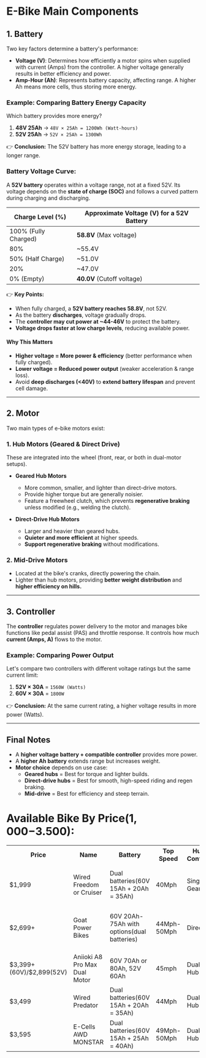 # **E-Bike Main Components**  

## **1. Battery**  
Two key factors determine a battery's performance:  
- **Voltage (V)**: Determines how efficiently a motor spins when supplied with current (Amps) from the controller. A higher voltage generally results in better efficiency and power.  
- **Amp-Hour (Ah)**: Represents battery capacity, affecting range. A higher Ah means more cells, thus storing more energy.  

### **Example: Comparing Battery Energy Capacity**  
Which battery provides more energy?  

1. **48V 25Ah** → `48V × 25Ah = 1200Wh (Watt-hours)`  
2. **52V 25Ah** → `52V × 25Ah = 1300Wh`  

👉 **Conclusion:** The 52V battery has more energy storage, leading to a longer range.  

### **Battery Voltage Curve**: 

A **52V battery** operates within a voltage range, not at a fixed 52V. Its voltage depends on the **state of charge (SOC)** and follows a curved pattern during charging and discharging.  

| **Charge Level (%)** | **Approximate Voltage (V) for a 52V Battery** |
|----------------------|--------------------------------|
| 100% (Fully Charged) | **58.8V** (Max voltage) |
| 80% | ~55.4V |
| 50% (Half Charge) | ~51.0V |
| 20% | ~47.0V |
| 0% (Empty) | **40.0V** (Cutoff voltage) |

👉 **Key Points:**  
- When fully charged, a **52V battery reaches 58.8V**, not 52V.  
- As the battery **discharges**, voltage gradually drops.  
- The **controller may cut power at ~44-46V** to protect the battery.  
- **Voltage drops faster at low charge levels**, reducing available power.  

#### **Why This Matters**  
- **Higher voltage = More power & efficiency** (better performance when fully charged).  
- **Lower voltage = Reduced power output** (weaker acceleration & range loss).  
- Avoid **deep discharges (<40V)** to **extend battery lifespan** and prevent cell damage.  

---

## **2. Motor**  
Two main types of e-bike motors exist:  

### **1. Hub Motors (Geared & Direct Drive)**  
These are integrated into the wheel (front, rear, or both in dual-motor setups).  

- **Geared Hub Motors**  
  - More common, smaller, and lighter than direct-drive motors.  
  - Provide higher torque but are generally noisier.  
  - Feature a freewheel clutch, which prevents **regenerative braking** unless modified (e.g., welding the clutch).  

- **Direct-Drive Hub Motors**  
  - Larger and heavier than geared hubs.  
  - **Quieter and more efficient** at higher speeds.  
  - **Support regenerative braking** without modifications.  

### **2. Mid-Drive Motors**  
- Located at the bike's cranks, directly powering the chain.  
- Lighter than hub motors, providing **better weight distribution** and **higher efficiency on hills.**  

---

## **3. Controller**  
The **controller** regulates power delivery to the motor and manages bike functions like pedal assist (PAS) and throttle response. It controls how much **current (Amps, A)** flows to the motor.  

### **Example: Comparing Power Output**  
Let's compare two controllers with different voltage ratings but the same current limit:  

1. **52V × 30A** = `1560W (Watts)`  
2. **60V × 30A** = `1800W`  

👉 **Conclusion:** At the same current rating, a higher voltage results in more power (Watts).  

---

## **Final Notes**  
- A **higher voltage battery + compatible controller** provides more power.  
- A **higher Ah battery** extends range but increases weight.  
- **Motor choice** depends on use case:  
  - **Geared hubs** = Best for torque and lighter builds.  
  - **Direct-drive hubs** = Best for smooth, high-speed riding and regen braking.  
  - **Mid-drive** = Best for efficiency and steep terrain.

# **Available Bike By Price($1,000-$3.500):**
<table>
    <tr>
        <th>Price</th>
        <th>Name</th>
        <th>Battery</th>
        <th>Top Speed</th>
        <th>Hubmotor Configuration</th>
        <th>Note</th>
    </tr>
    <tr>
        <td></td>
        <td></td>
        <td></td>
        <td></td>
        <td></td>
        <td></td>
    </tr>
    <tr>
        <td></td>
        <td></td>
        <td></td>
        <td></td>
        <td></td>
        <td></td>
    </tr>
    <tr>
        <td>$1,999</td>
        <td>Wired Freedom or Cruiser</td>
        <td>Dual batteries(60V 15Ah + 20Ah = 35Ah)</td>
        <td>40Mph</td>
        <td>Single Rear Geared Hub</td>
        <td></td>
    </tr>
    <tr>
        <td></td>
        <td></td>
        <td></td>
        <td></td>
        <td></td>
        <td></td>
    </tr>
    <tr>
        <td>$2,699+</td>
        <td>Goat Power Bikes</td>
        <td>60V 20Ah-75Ah with options(dual batteries)</td>
        <td>44Mph-50Mph</td>
        <td>Direct-Drive</td>
        <td>Has 3 bike sytles available(Motor Goat, Power Goat and Billy Goat)</td>
    </tr>
    <tr>
        <td>$3,399+(60V)/$2,899(52V)</td>
        <td>Aniioki A8 Pro Max Dual Motor</td>
        <td>60V 70Ah or 80Ah, 52V 60Ah</td>
        <td>45mph</td>
        <td>Dual Direct Hub</td>
        <td>The controller may not support regen</td>
    </tr>
    <tr>
        <td>$3,499</td>
        <td>Wired Predator</td>
        <td>Dual batteries(60V 15Ah + 20Ah = 35Ah)</td>
        <td>44Mph</td>
        <td>Dual Geared Hub</td>
        <td></td>
    </tr>
    <tr>
        <td>$3,595</td>
        <td>E-Cells AWD MONSTAR</td>
        <td>Dual batteries(60V 15Ah + 25Ah = 40Ah)</td>
        <td>49Mph-50Mph</td>
        <td>Dual Geared Hub</td>
        <td></td>
    </tr>

    

</table>

